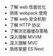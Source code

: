 - 了解 web 性能优化
- 熟练 webpack 使用
- 了解 web 安全机制
- 了解 HTTP 协议
- 了解浏览器缓存策略
- 深入理解 MVVM
- 深入理解 MVC
- 熟练掌握 ES Next
